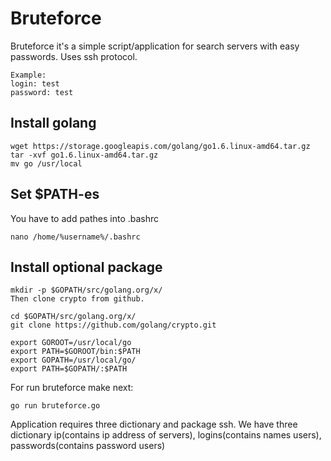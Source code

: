 # Bruteforce #

Bruteforce it's a simple script/application for search servers with easy passwords.
Uses ssh protocol.

```
Example: 
login: test
password: test
```

## Install golang ##
```
wget https://storage.googleapis.com/golang/go1.6.linux-amd64.tar.gz
tar -xvf go1.6.linux-amd64.tar.gz 
mv go /usr/local
```
## Set $PATH-es ##
You have to add pathes into .bashrc
```
nano /home/%username%/.bashrc
```
## Install optional package ##
```
mkdir -p $GOPATH/src/golang.org/x/
Then clone crypto from github.

cd $GOPATH/src/golang.org/x/
git clone https://github.com/golang/crypto.git
```
```
export GOROOT=/usr/local/go
export PATH=$GOROOT/bin:$PATH
export GOPATH=/usr/local/go/
export PATH=$GOPATH/:$PATH
```

For run bruteforce make next: 

`go run bruteforce.go`

Application requires three dictionary and package ssh.
We have three dictionary ip(contains ip address of servers), logins(contains names users), passwords(contains password users) 


